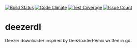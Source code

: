 [![Build Status](https://api.travis-ci.com/joshbarrass/deezerdl.svg?branch=master)](https://travis-ci.com/joshbarrass/deezerdl)
[![Code Climate](https://codeclimate.com/github/joshbarrass/deezerdl/badges/gpa.svg)](https://codeclimate.com/github/joshbarrass/deezerdl)
[![Test Coverage](https://codeclimate.com/github/joshbarrass/deezerdl/badges/coverage.svg)](https://codeclimate.com/github/joshbarrass/deezerdl/coverage)
[![Issue Count](https://codeclimate.com/github/joshbarrass/deezerdl/badges/issue_count.svg)](https://codeclimate.com/github/joshbarrass/deezerdl)

# deezerdl
Deezer downloader inspired by DeezloaderRemix written in go
